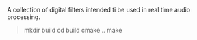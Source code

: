 A collection of digital filters intended ti be used in 
real time audio processing.

>mkdir build
>cd build
>cmake ..
>make
